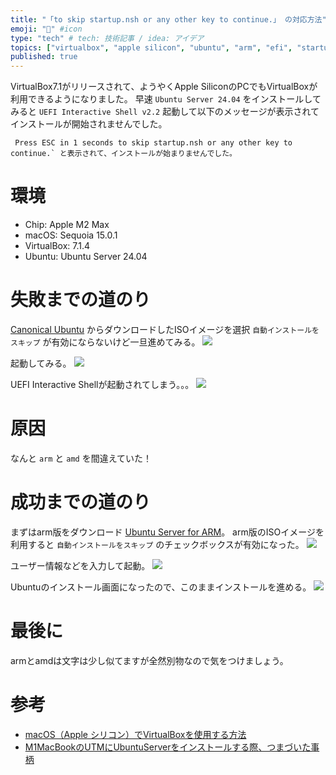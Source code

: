 ```yaml
---
title: "「to skip startup.nsh or any other key to continue.」 の対応方法" #title
emoji: "🦛" #icon
type: "tech" # tech: 技術記事 / idea: アイデア
topics: ["virtualbox", "apple silicon", "ubuntu", "arm", "efi", "startup.nsh"]
published: true
---
```

VirtualBox7.1がリリースされて、ようやくApple SiliconのPCでもVirtualBoxが利用できるようになりました。
早速 `Ubuntu Server 24.04` をインストールしてみると `UEFI Interactive Shell v2.2` 起動して以下のメッセージが表示されてインストールが開始されませんでした。
```
 Press ESC in 1 seconds to skip startup.nsh or any other key to continue.` と表示されて、インストールが始まりませんでした。
```

# 環境
- Chip: Apple M2 Max
- macOS: Sequoia 15.0.1
- VirtualBox: 7.1.4
- Ubuntu: Ubuntu Server 24.04

# 失敗までの道のり
[Canonical Ubuntu](https://jp.ubuntu.com/download) からダウンロードしたISOイメージを選択 `自動インストールをスキップ` が有効にならないけど一旦進めてみる。
![](https://storage.googleapis.com/zenn-user-upload/110f8a39202a-20241102.png)

起動してみる。
![](https://storage.googleapis.com/zenn-user-upload/a7695c6d3a96-20241102.png)

UEFI Interactive Shellが起動されてしまう。。。
![](https://storage.googleapis.com/zenn-user-upload/4476c31278f7-20241102.png)

# 原因
なんと `arm` と `amd` を間違えていた！

# 成功までの道のり
まずはarm版をダウンロード [Ubuntu Server for ARM](https://ubuntu.com/download/server/arm)。 arm版のISOイメージを利用すると `自動インストールをスキップ` のチェックボックスが有効になった。
![](https://storage.googleapis.com/zenn-user-upload/42b08721153b-20241103.png)

ユーザー情報などを入力して起動。
![](https://storage.googleapis.com/zenn-user-upload/469bf77405a3-20241103.png)

Ubuntuのインストール画面になったので、このままインストールを進める。
![](https://storage.googleapis.com/zenn-user-upload/fd531e83ad96-20241103.png)

# 最後に
armとamdは文字は少し似てますが全然別物なので気をつけましょう。

# 参考
- [macOS（Apple シリコン）でVirtualBoxを使用する方法](https://qiita.com/Brutus/items/fc58e00738a2556020ed)
- [M1MacBookのUTMにUbuntuServerをインストールする際、つまづいた事柄](https://note.com/kaitokei/n/nf2b6e34de8b1)
